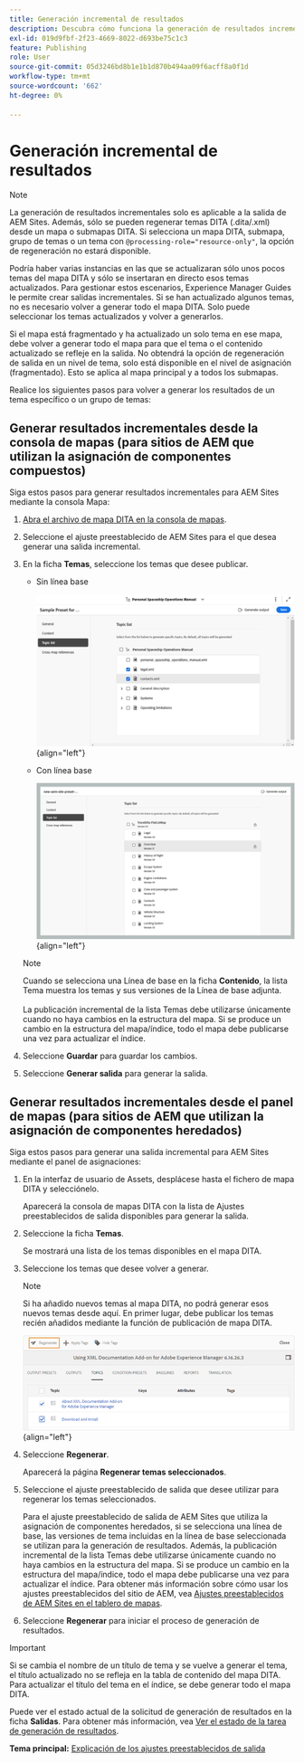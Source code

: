 ```yaml
---
title: Generación incremental de resultados
description: Descubra cómo funciona la generación de resultados incrementales para AEM Sites en AEM Guides.
exl-id: 019d9fbf-2f23-4669-8022-d693be75c1c3
feature: Publishing
role: User
source-git-commit: 05d3246bd8b1e1b1d870b494aa09f6acff8a0f1d
workflow-type: tm+mt
source-wordcount: '662'
ht-degree: 0%

---
```



# Generación incremental de resultados

>[!NOTE]
>
> La generación de resultados incrementales solo es aplicable a la salida de AEM Sites. Además, sólo se pueden regenerar temas DITA \(.dita/.xml\) desde un mapa o submapas DITA. Si selecciona un mapa DITA, submapa, grupo de temas o un tema con `@processing-role="resource-only"`, la opción de regeneración no estará disponible.

Podría haber varias instancias en las que se actualizaran sólo unos pocos temas del mapa DITA y sólo se insertaran en directo esos temas actualizados. Para gestionar estos escenarios, Experience Manager Guides le permite crear salidas incrementales. Si se han actualizado algunos temas, no es necesario volver a generar todo el mapa DITA. Solo puede seleccionar los temas actualizados y volver a generarlos.

Si el mapa está fragmentado y ha actualizado un solo tema en ese mapa, debe volver a generar todo el mapa para que el tema o el contenido actualizado se refleje en la salida. No obtendrá la opción de regeneración de salida en un nivel de tema, solo está disponible en el nivel de asignación \(fragmentado\). Esto se aplica al mapa principal y a todos los submapas.

Realice los siguientes pasos para volver a generar los resultados de un tema específico o un grupo de temas:

## Generar resultados incrementales desde la consola de mapas (para sitios de AEM que utilizan la asignación de componentes compuestos)

Siga estos pasos para generar resultados incrementales para AEM Sites mediante la consola Mapa:

1. [Abra el archivo de mapa DITA en la consola de mapas](./open-files-map-console.md).
1. Seleccione el ajuste preestablecido de AEM Sites para el que desea generar una salida incremental.
1. En la ficha **Temas**, seleccione los temas que desee publicar.

   - Sin línea base

     ![lista de temas de aem sites](images/aem-presets-topic-list.png) {align="left"}

   - Con línea base

     ![lista de temas de aem sites con línea de base](images/aem-presets-topic-list-new.png) {align="left"}

   >[!NOTE]
   >
   > Cuando se selecciona una Línea de base en la ficha **Contenido**, la lista Tema muestra los temas y sus versiones de la Línea de base adjunta.<br><br>
   > La publicación incremental de la lista Temas debe utilizarse únicamente cuando no haya cambios en la estructura del mapa. Si se produce un cambio en la estructura del mapa/índice, todo el mapa debe publicarse una vez para actualizar el índice.

1. Seleccione **Guardar** para guardar los cambios.
1. Seleccione **Generar salida** para generar la salida.


## Generar resultados incrementales desde el panel de mapas (para sitios de AEM que utilizan la asignación de componentes heredados)

Siga estos pasos para generar una salida incremental para AEM Sites mediante el panel de asignaciones:

1. En la interfaz de usuario de Assets, desplácese hasta el fichero de mapa DITA y selecciónelo.

   Aparecerá la consola de mapas DITA con la lista de Ajustes preestablecidos de salida disponibles para generar la salida.

1. Seleccione la ficha **Temas**.

   Se mostrará una lista de los temas disponibles en el mapa DITA.

1. Seleccione los temas que desee volver a generar.

   >[!NOTE]
   >
   > Si ha añadido nuevos temas al mapa DITA, no podrá generar esos nuevos temas desde aquí. En primer lugar, debe publicar los temas recién añadidos mediante la función de publicación de mapa DITA.

   ![](images/regenerate-topics.png){align="left"}

1. Seleccione **Regenerar**.

   Aparecerá la página **Regenerar temas seleccionados**.

1. Seleccione el ajuste preestablecido de salida que desee utilizar para regenerar los temas seleccionados.

   Para el ajuste preestablecido de salida de AEM Sites que utiliza la asignación de componentes heredados, si se selecciona una línea de base, las versiones de tema incluidas en la línea de base seleccionada se utilizan para la generación de resultados. Además, la publicación incremental de la lista Temas debe utilizarse únicamente cuando no haya cambios en la estructura del mapa. Si se produce un cambio en la estructura del mapa/índice, todo el mapa debe publicarse una vez para actualizar el índice. Para obtener más información sobre cómo usar los ajustes preestablecidos del sitio de AEM, vea [Ajustes preestablecidos de AEM Sites en el tablero de mapas](./generate-output-aem-site-map-dashboard.md).


1. Seleccione **Regenerar** para iniciar el proceso de generación de resultados.


>[!IMPORTANT]
>
> Si se cambia el nombre de un título de tema y se vuelve a generar el tema, el título actualizado no se refleja en la tabla de contenido del mapa DITA. Para actualizar el título del tema en el índice, se debe generar todo el mapa DITA.

Puede ver el estado actual de la solicitud de generación de resultados en la ficha **Salidas**. Para obtener más información, vea [Ver el estado de la tarea de generación de resultados](#view-the-status-of-the-output-generation-task).



**Tema principal:** [Explicación de los ajustes preestablecidos de salida](generate-output-understand-presets.md)
